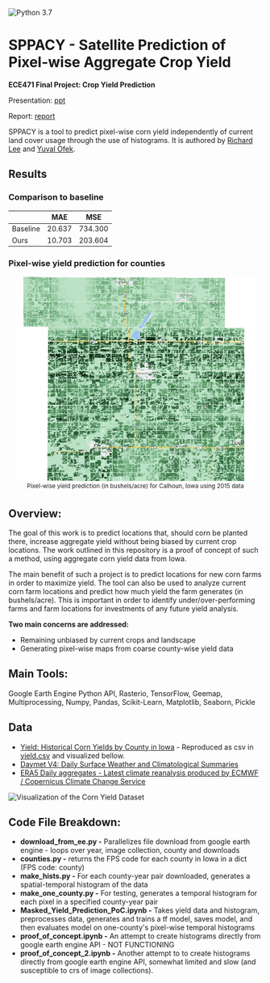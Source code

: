 ![Python 3.7](https://img.shields.io/badge/python-3.7-green.svg)

# SPPACY - Satellite Prediction of Pixel-wise  Aggregate Crop Yield
****ECE471 Final Project: Crop Yield Prediction****

Presentation: [ppt](https://github.com/rlee360/PLaTYPI/blob/master/SPACY_%20Satellite%20Prediction%20of%20Aggregate%20Corn%20Yield.pptx)

Report: [report](https://github.com/rlee360/PLaTYPI/blob/master/ECE471_Final_Paper.pdf)

SPPACY is a tool to predict pixel-wise corn yield independently of current land cover usage through the use of histograms. 
It is authored by [Richard Lee](https://github.com/rlee360) and [Yuval Ofek](https://github.com/yuvalofek). 

## Results
### Comparison to baseline
|| MAE | MSE|
| --- | --- | --- |
| Baseline| 20.637 | 734.300  |
| Ours    | 10.703 | 203.604  |

### Pixel-wise yield prediction for counties
<p align="center">
  <img src='/crop_valid_2.png' alt='pixel-wise yield prediction for Calhoun, Iowa, in 2015' width=480>
  <br>
  <sup>Pixel-wise yield prediction (in bushels/acre) for Calhoun, Iowa using 2015 data</sup>
</p>

## Overview:

The goal of this work is to predict locations that, should corn be planted there, increase aggregate yield without being biased by current crop locations. The work outlined in this repository is a proof of concept of such a method, using aggregate corn yield data from Iowa.

The main benefit of such a project is to predict locations for new corn farms in order to maximize yield. The tool can also be used to analyze current corn farm locations and predict how much yield the farm generates (in bushels/acre). This is important in order to identify under/over-performing farms and farm locations for investments of any future yield analysis. 

**Two main concerns are addressed:**
* Remaining unbiased by current crops and landscape
* Generating pixel-wise maps from coarse county-wise yield data

## Main Tools:
Google Earth Engine Python API, Rasterio, TensorFlow, Geemap, Multiprocessing, Numpy, Pandas, Scikit-Learn, Matplotlib, Seaborn, Pickle


## Data
* [Yield: Historical Corn Yields by County in Iowa](https://www.extension.iastate.edu/agdm/crops/pdf/a1-12.pdf) - Reproduced as csv in [yield.csv](https://github.com/rlee360/PLaTYPI/blob/master/yield.csv) and visualized bellow. 
* [Daymet V4: Daily Surface Weather and Climatological Summaries](https://developers.google.com/earth-engine/datasets/catalog/NASA_ORNL_DAYMET_V4)
* [ERA5 Daily aggregates - Latest climate reanalysis produced by ECMWF / Copernicus Climate Change Service](https://developers.google.com/earth-engine/datasets/catalog/ECMWF_ERA5_DAILY?hl=en)

![Visualization of the Corn Yield Dataset](https://github.com/yuvalofek/SPPPACY/blob/master//CornYieldVis.jpg)


## Code File Breakdown:
* **download_from_ee.py -**
Parallelizes file download from google earth engine - loops over year, image collection, county and downloads
* **counties.py -**
returns the FPS code for each county in Iowa in a dict (FPS code: county)
* **make_hists.py -**
For each county-year pair downloaded, generates a spatial-temporal histogram of the data
* **make_one_county.py -**
For testing, generates a temporal histogram for each pixel in a specified county-year pair
* **Masked_Yield_Prediction_PoC.ipynb -**
Takes yield data and histogram, preprocesses data, generates and trains a tf model, saves model, and then evaluates model on one-county's pixel-wise temporal histograms
* **proof_of_concept.ipynb -**
An attempt to create histograms directly from google earth engine API - NOT FUNCTIONING
* **proof_of_concept_2.ipynb -**
Another attempt to to create histograms directly from google earth engine API, somewhat limited and slow (and susceptible to crs of image collections). 




